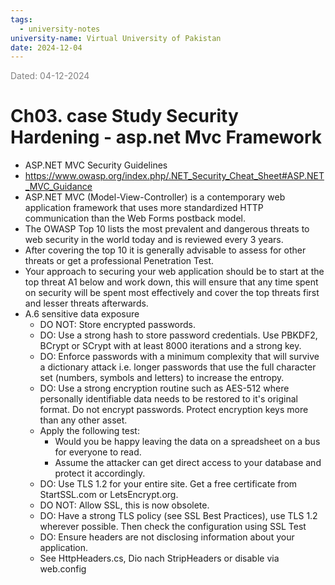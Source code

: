 ```yaml
---
tags:
  - university-notes
university-name: Virtual University of Pakistan
date: 2024-12-04
---
```


<span style="color: gray;">Dated: 04-12-2024</span>

# Ch03. case Study Security Hardening - asp.net Mvc Framework

- ASP.NET MVC Security Guidelines
- https://www.owasp.org/index.php/.NET_Security_Cheat_Sheet#ASP.NET_MVC_Guidance
- ASP.NET MVC (Model-View-Controller) is a contemporary web application framework that uses more standardized HTTP communication than the Web Forms postback model.
- The OWASP Top 10 lists the most prevalent and dangerous threats to web security in the world today and is reviewed every 3 years.
- After covering the top 10 it is generally advisable to assess for other threats or get a professional Penetration Test.
- Your approach to securing your web application should be to start at the top threat A1 below and work down, this will ensure that any time spent on security will be spent most effectively and cover the top threats first and lesser threats afterwards.
- A.6 sensitive data exposure
	- DO NOT: Store encrypted passwords.
	- DO: Use a strong hash to store password credentials. Use PBKDF2, BCrypt or SCrypt with at least 8000 iterations and a strong key.
	- DO: Enforce passwords with a minimum complexity that will survive a dictionary attack i.e. longer passwords that use the full character set (numbers, symbols and letters) to increase the entropy.
	- DO: Use a strong encryption routine such as AES-512 where personally identifiable data needs to be restored to it's original format. Do not encrypt passwords. Protect encryption keys more than any other asset.
	- Apply the following test:
	    - Would you be happy leaving the data on a spreadsheet on a bus for everyone to read.
	    - Assume the attacker can get direct access to your database and protect it accordingly.
	- DO: Use TLS 1.2 for your entire site. Get a free certificate from StartSSL.com or LetsEncrypt.org.
	- DO NOT: Allow SSL, this is now obsolete.
	- DO: Have a strong TLS policy (see SSL Best Practices), use TLS 1.2 wherever possible. Then check the configuration using SSL Test
	- DO: Ensure headers are not disclosing information about your application.
	- See HttpHeaders.cs, Dio nach StripHeaders or disable via web.config